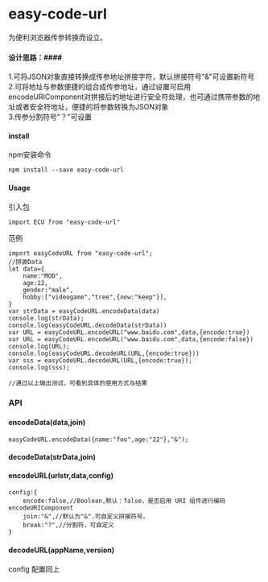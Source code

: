 # easy-code-url #

为便利浏览器传参转换而设立。<br>

#### 设计思路：####
1.可将JSON对象直接转换成传参地址拼接字符，默认拼接符号"&"可设置新符号<br>
2.可将地址与参数便捷的组合成传参地址，通过设置可启用encodeURIComponent对拼接后的地址进行安全符处理，也可通过携带参数的地址或者安全符地址，便捷的将参数转换为JSON对象<br>
3.传参分割符号"？"可设置<br>

#### install ####
npm安装命令
```
npm install --save easy-code-url
```

#### Usage ####

引入包
```
import ECU from "easy-code-url"
```

范例

```
import easyCodeURL from "easy-code-url";
//拼装Data
let data={
    name:"MOD",
    age:12,
    gender:"male",
    hobby:["videogame","tree",{new:"keep"}],
}
var strData = easyCodeURL.encodeData(data)
console.log(strData);
console.log(easyCodeURL.decodeData(strData))
var URL = easyCodeURL.encodeURL("www.baidu.com",data,{encode:true})
var URL = easyCodeURL.encodeURL("www.baidu.com",data,{encode:false})
console.log(URL);
console.log(easyCodeURL.decodeURL(URL,{encode:true}))
var sss = easyCodeURL.decodeURL(URL,{encode:true});
console.log(sss);

//通过以上输出测试，可看到具体的使用方式与结果

```

### API ###
#### encodeData(data,join)<br> #### 

```
easyCodeURL.encodeData({name:"foo",age:"22"},"&");
```

#### decodeData(strData,join)<br> #### 

#### encodeURL(urlstr,data,config)<br> ####

```
config:{
    encode:false,//Boolean,默认：false，是否启用 URI 组件进行编码 encodeURIComponent
    join:"&",//默认为"&".可自定义拼接符号，
    break:"?",//分割符，可自定义
}
```
#### decodeURL(appName,version)<br> #### 

config 配置同上